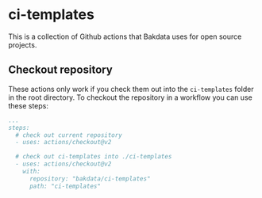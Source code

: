 # ci-templates
This is a collection of Github actions that Bakdata uses for open source projects.


## Checkout repository
These actions only work if you check them out into the `ci-templates` folder in the root directory. To checkout the repository in a workflow you can use these steps:

```yaml
...
steps:
  # check out current repository
  - uses: actions/checkout@v2

  # check out ci-templates into ./ci-templates
  - uses: actions/checkout@v2
    with:
      repository: "bakdata/ci-templates"
      path: "ci-templates"
```
